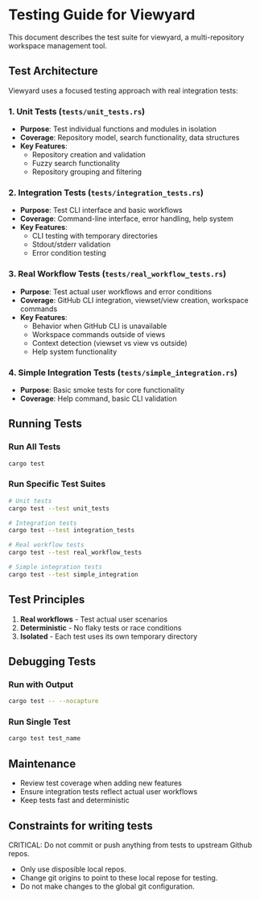 # Testing Guide for Viewyard

This document describes the test suite for viewyard, a multi-repository workspace management tool.

## Test Architecture

Viewyard uses a focused testing approach with real integration tests:

### 1. Unit Tests (`tests/unit_tests.rs`)
- **Purpose**: Test individual functions and modules in isolation
- **Coverage**: Repository model, search functionality, data structures
- **Key Features**:
  - Repository creation and validation
  - Fuzzy search functionality
  - Repository grouping and filtering

### 2. Integration Tests (`tests/integration_tests.rs`)
- **Purpose**: Test CLI interface and basic workflows
- **Coverage**: Command-line interface, error handling, help system
- **Key Features**:
  - CLI testing with temporary directories
  - Stdout/stderr validation
  - Error condition testing

### 3. Real Workflow Tests (`tests/real_workflow_tests.rs`)
- **Purpose**: Test actual user workflows and error conditions
- **Coverage**: GitHub CLI integration, viewset/view creation, workspace commands
- **Key Features**:
  - Behavior when GitHub CLI is unavailable
  - Workspace commands outside of views
  - Context detection (viewset vs view vs outside)
  - Help system functionality

### 4. Simple Integration Tests (`tests/simple_integration.rs`)
- **Purpose**: Basic smoke tests for core functionality
- **Coverage**: Help command, basic CLI validation

## Running Tests

### Run All Tests
```bash
cargo test
```

### Run Specific Test Suites
```bash
# Unit tests
cargo test --test unit_tests

# Integration tests  
cargo test --test integration_tests

# Real workflow tests
cargo test --test real_workflow_tests

# Simple integration tests
cargo test --test simple_integration
```

## Test Principles

1. **Real workflows** - Test actual user scenarios
2. **Deterministic** - No flaky tests or race conditions
3. **Isolated** - Each test uses its own temporary directory

## Debugging Tests

### Run with Output
```bash
cargo test -- --nocapture
```

### Run Single Test
```bash
cargo test test_name
```

## Maintenance

- Review test coverage when adding new features
- Ensure integration tests reflect actual user workflows
- Keep tests fast and deterministic

## Constraints for writing tests

 CRITICAL: Do not commit or push anything from tests to upstream Github repos.
- Only use disposible local repos.
- Change git origins to point to these local repose for testing.
- Do not make changes to the global git configuration.

